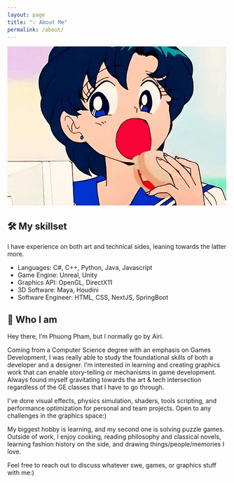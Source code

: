 ```yaml
---
layout: page
title: "💡 About Me"
permalink: /about/
---
```


![Picture 1](/assets/about-me.gif)

## 🛠️ My skillset
I have experience on both art and technical sides, leaning towards the latter more.
- Languages: C#, C++, Python, Java, Javascript
- Game Engine: Unreal, Unity
- Graphics API: OpenGL, DirectX11
- 3D Software: Maya, Houdini
- Software Engineer: HTML, CSS, NextJS, SpringBoot

## 💭 Who I am
Hey there, I’m Phuong Pham, but I normally go by Airi.

Coming from a Computer Science degree with an emphasis on Games Development, I was really able to study the foundational skills of both a developer and a designer. I’m interested in learning and creating graphics work that can enable story-telling or mechanisms in game development. Always found myself gravitating towards the art & tech intersection regardless of the GE classes that I have to go through.

I've done visual effects, physics simulation, shaders, tools scripting, and performance optimization for personal and team projects. Open to any challenges in the graphics space:)

My biggest hobby is learning, and my second one is solving puzzle games. Outside of work, I enjoy cooking, reading philosophy and classical novels, learning fashion history on the side, and drawing things/people/memories I love. 

Feel free to reach out to discuss whatever swe, games, or graphics stuff with me:)